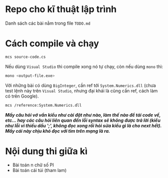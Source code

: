 # Repo cho kĩ thuật lập trình

Danh sách các bài nằm trong file `TODO.md`

# Cách compile và chạy
```sh
mcs source-code.cs
```

Nếu dùng `Visual Studio` thì compile xong nó tự chạy,  còn nếu dùng `mono` thì:

```sh
mono <output-file.exe>
```

Với những bài có dùng `BigInteger`, cần ref tới `System.Numerics.dll` (chưa test lệnh này trên `Visual Studio`, nhưng đại khái là cũng cần ref, cách làm có trên Google).

```sh
mcs /reference:System.Numerics.dll
```


***Mấy câu hỏi vớ vẩn kiểu như cài đặt như nào, làm thế nào để tải code về, etc... hay các câu hỏi liên quan đến lỗi syntax sẽ không được trả lời (kiểu như lỗi vì thiếu dấu ';', không đọc xong rồi hỏi sửa kiểu gì là cho next hết). Mấy cái này chịu khó đọc với tìm trên mạng là ra.***

# Nội dung thi giữa kì
- Bài toán n chữ số PI
- Bài toán cái túi (tham lam)
